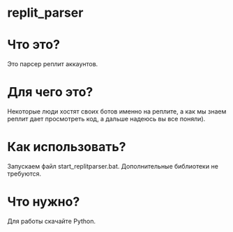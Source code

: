 # replit_parser
# Что это?
Это парсер реплит аккаунтов.
# Для чего это?
Некоторые люди хостят своих ботов именно на реплите, а как мы знаем реплит дает просмотреть код, а дальше надеюсь вы все поняли).
# Как использовать?
Запускаем файл start_replitparser.bat. Дополнительные библиотеки не требуются.
# Что нужно?
Для работы скачайтe Python.
